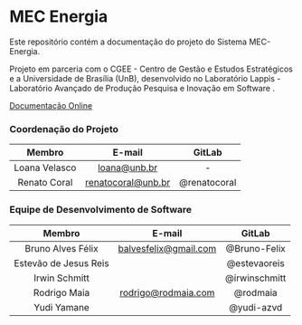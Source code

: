 # MEC Energia

Este repositório contém a documentação do projeto do Sistema MEC-Energia.

Projeto em parceria com o CGEE - Centro de Gestão e Estudos Estratégicos e a Universidade de Brasília (UnB), desenvolvido no Laboratório Lappis - Laboratório Avançado de Produção Pesquisa e Inovação em Software .

[Documentação Online](https://lappis-unb.gitlab.io/projetos-energia/mec-energia/documentacao/)

### Coordenação do Projeto

|    Membro     |       E-mail       |    GitLab    |
| :-----------: | :----------------: | :----------: |
| Loana Velasco |    loana@unb.br    |      -       |
| Renato Coral  | renatocoral@unb.br | @renatocoral |

### Equipe de Desenvolvimento de Software

|        Membro         |             E-mail             |       GitLab        |
| :------------------:  | :----------------------------: | :-----------------: |
| Bruno Alves Félix     |      balvesfelix@gmail.com     | @Bruno-Felix        |
| Estevão de Jesus Reis |                                | @estevaoreis        |
| Irwin Schmitt         |                                | @irwinschmitt       |
| Rodrigo Maia          |     rodrigo@rodmaia.com        | @rodmaia            |
| Yudi Yamane           |                                | @yudi-azvd          |
